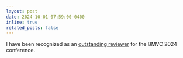 ```yaml
---
layout: post
date: 2024-10-01 07:59:00-0400
inline: true
related_posts: false
---
```


I have been recognized as an [outstanding reviewer](https://bmvc2024.org/people/reviewers/) for the BMVC 2024 conference.
